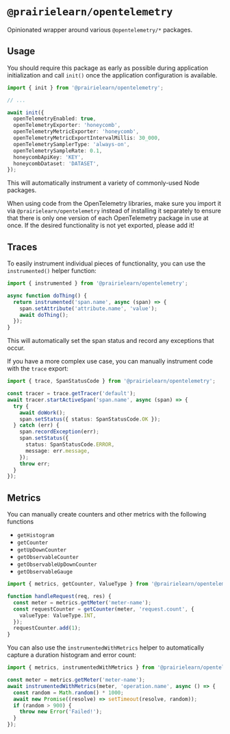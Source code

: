 # `@prairielearn/opentelemetry`

Opinionated wrapper around various `@opentelemetry/*` packages.

## Usage

You should require this package as early as possible during application initialization and call `init()` once the application configuration is available.

```ts
import { init } from '@prairielearn/opentelemetry';

// ...

await init({
  openTelemetryEnabled: true,
  openTelemetryExporter: 'honeycomb',
  openTelemetryMetricExporter: 'honeycomb',
  openTelemetryMetricExportIntervalMillis: 30_000,
  openTelemetrySamplerType: 'always-on',
  openTelemetrySampleRate: 0.1,
  honeycombApiKey: 'KEY',
  honeycombDataset: 'DATASET',
});
```

This will automatically instrument a variety of commonly-used Node packages.

When using code from the OpenTelemetry libraries, make sure you import it via `@prairielearn/opentelemetry` instead of installing it separately to ensure that there is only one version of each OpenTelemetry package in use at once. If the desired functionality is not yet exported, please add it!

## Traces

To easily instrument individual pieces of functionality, you can use the `instrumented()` helper function:

```ts
import { instrumented } from '@prairielearn/opentelemetry';

async function doThing() {
  return instrumented('span.name', async (span) => {
    span.setAttribute('attribute.name', 'value');
    await doThing();
  });
}
```

This will automatically set the span status and record any exceptions that occur.

If you have a more complex use case, you can manually instrument code with the `trace` export:

```ts
import { trace, SpanStatusCode } from '@prairielearn/opentelemetry';

const tracer = trace.getTracer('default');
await tracer.startActiveSpan('span.name', async (span) => {
  try {
    await doWork();
    span.setStatus({ status: SpanStatusCode.OK });
  } catch (err) {
    span.recordException(err);
    span.setStatus({
      status: SpanStatusCode.ERROR,
      message: err.message,
    });
    throw err;
  }
});
```

## Metrics

You can manually create counters and other metrics with the following functions

- `getHistogram`
- `getCounter`
- `getUpDownCounter`
- `getObservableCounter`
- `getObservableUpDownCounter`
- `getObservableGauge`

```ts
import { metrics, getCounter, ValueType } from '@prairielearn/opentelemetry';

function handleRequest(req, res) {
  const meter = metrics.getMeter('meter-name');
  const requestCounter = getCounter(meter, 'request.count', {
    valueType: ValueType.INT,
  });
  requestCounter.add(1);
}
```

You can also use the `instrumentedWithMetrics` helper to automatically capture a duration histogram and error count:

```ts
import { metrics, instrumentedWithMetrics } from '@prairielearn/opentelemetry';

const meter = metrics.getMeter('meter-name');
await instrumentedWithMetrics(meter, 'operation.name', async () => {
  const random = Math.random() * 1000;
  await new Promise((resolve) => setTimeout(resolve, random));
  if (random > 900) {
    throw new Error('Failed!');
  }
});
```
